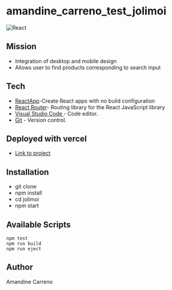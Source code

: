 # amandine_carreno_test_jolimoi


![React](https://shields.io/badge/madewith-ReactApp-teal)


## Mission

- Integration of desktop and mobile design
- Allows user to find products corresponding to search input 

## Tech

- [ReactApp](https://github.com/facebook/create-react-app)-Create React apps with no build configuration
- [React Router](https://github.com/remix-run/react-router)- Routing library for the React JavaScript library
- [Visual Studio Code ](https://code.visualstudio.com/) - Code editor.
- [Git](https://git-scm.com/) - Version control.


## Deployed with vercel


- [Link to project ](https://amandine-carreno-test-jolimoi-react.vercel.app/) 

## Installation

- git clone
- npm install
- cd jolimoi
- npm start


## Available Scripts

`````
npm test
npm run build
npm run eject
`````

## Author

Amandine Carreno
